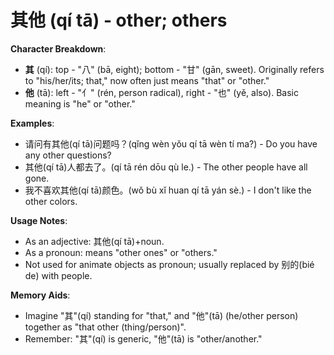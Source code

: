 # **其他 (qí tā) - other; others**

**Character Breakdown**:  
- **其** (qí): top - "八" (bā, eight); bottom - "甘" (gān, sweet). Originally refers to "his/her/its; that," now often just means "that" or "other."  
- **他** (tā): left - "亻" (rén, person radical), right - "也" (yě, also). Basic meaning is "he" or "other."

**Examples**:  
- 请问有其他(qí tā)问题吗？(qǐng wèn yǒu qí tā wèn tí ma?) - Do you have any other questions?  
- 其他(qí tā)人都去了。(qí tā rén dōu qù le.) - The other people have all gone.  
- 我不喜欢其他(qí tā)颜色。(wǒ bù xǐ huan qí tā yán sè.) - I don't like the other colors.

**Usage Notes**:  
- As an adjective: 其他(qí tā)+noun.  
- As a pronoun: means "other ones" or "others."  
- Not used for animate objects as pronoun; usually replaced by 别的(bié de) with people.

**Memory Aids**:  
- Imagine "其"(qí) standing for "that," and "他"(tā) (he/other person) together as "that other (thing/person)".  
- Remember: "其"(qí) is generic, "他"(tā) is "other/another."